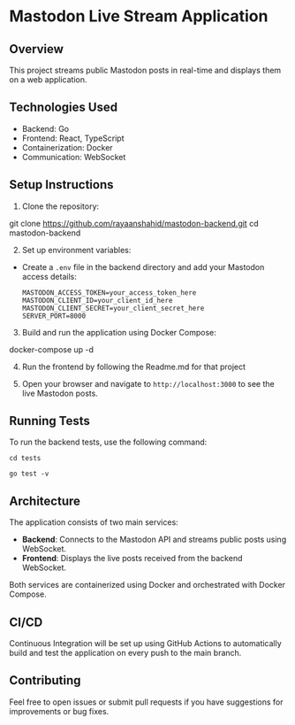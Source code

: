 # Mastodon Live Stream Application

## Overview

This project streams public Mastodon posts in real-time and displays them on a web application.

## Technologies Used

- Backend: Go
- Frontend: React, TypeScript
- Containerization: Docker
- Communication: WebSocket

## Setup Instructions

1. Clone the repository:

git clone https://github.com/rayaanshahid/mastodon-backend.git cd mastodon-backend

2. Set up environment variables:

- Create a `.env` file in the backend directory and add your Mastodon access details:
  ```
  MASTODON_ACCESS_TOKEN=your_access_token_here
  MASTODON_CLIENT_ID=your_client_id_here
  MASTODON_CLIENT_SECRET=your_client_secret_here
  SERVER_PORT=8000
  ```

3. Build and run the application using Docker Compose:

docker-compose up -d

4. Run the frontend by following the Readme.md for that project

5. Open your browser and navigate to `http://localhost:3000` to see the live Mastodon posts.

## Running Tests

To run the backend tests, use the following command:

```
cd tests

go test -v
```

## Architecture

The application consists of two main services:

- **Backend**: Connects to the Mastodon API and streams public posts using WebSocket.
- **Frontend**: Displays the live posts received from the backend WebSocket.

Both services are containerized using Docker and orchestrated with Docker Compose.

## CI/CD

Continuous Integration will be set up using GitHub Actions to automatically build and test the application on every push to the main branch.

## Contributing

Feel free to open issues or submit pull requests if you have suggestions for improvements or bug fixes.

